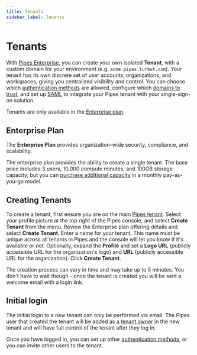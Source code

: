 ```yaml
---
title: Tenants
sidebar_label: Tenants
---
```


# Tenants

With [Pipes Enterprise](/pipes/docs/plans/enterprise), you can create your own isolated **Tenant**, with a custom domain for your environment (e.g. `acme.pipes.turbot.com`).  Your tenant has its own discrete set of user accounts, organizations, and workspaces, giving you centralized visibility and control.  You can choose which [authentication methods](/pipes/docs/tenants/settings#authentication-methods) are allowed, configure which [domains to trust](/pipes/docs/tenants/settings#trusted-login-domains), and set up [SAML](/pipes/docs/tenants/settings#saml) to integrate your Pipes tenant with your single-sign-on solution.  

Tenants are only available in the [Enterprise plan](#enterprise-plan).


## Enterprise Plan

The **Enterprise Plan** provides organization-wide security, compliance, and scalability.

The enterprise plan provides the ability to create a single tenant.  The base price includes 3 users, 10,000 compute minutes, and 100GB storage capacity, but you can [purchase additional capacity](/pipes/pricing) in a monthly pay-as-you-go model.



## Creating Tenants

To create a tenant, first ensure you are on the main [Pipes tenant](https://pipes.turbot.com). Select your profile picture at the top right of the Pipes console, and select **Create Tenant** from the menu. Review the Enterprise plan offering details
and select **Create Tenant**. Enter a name for your tenant. This name must be unique across all tenants in Pipes and the console will let you know if it's available or not.
Optionally, expand the **Profile** and set
a **Logo URL** (publicly accessible URL for the organization's logo) and **URL**
(publicly accessible URL for the organization). Click **Create Tenant**.

The creation process can vary in time and may take up to 5 minutes. You don't have to wait though - once the tenant is created you will be sent a welcome email with a login link.

## Initial login

The initial login to a new tenant can only be performed via email. The Pipes user that created the tenant will be added as a [tenant owner](people#tenant-roles) in the new tenant and will have full control of the tenant after they log in.

Once you have logged in, you can set up other [authentication methods](settings#authentication-methods), or you can invite other users to the tenant.
